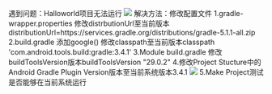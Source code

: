 遇到问题：Halloworld项目无法运行
![](https://i.imgur.com/KG1jsRR.png)
解决方法：修改配置文件
1.gradle-wrapper.properties
修改distrbutionUrl至当前版本distributionUrl=https\://services.gradle.org/distributions/gradle-5.1.1-all.zip
2.build.gradle
添加google()
修改classpath至当前版本classpath 'com.android.tools.build:gradle:3.4.1'
3.Module build.gradle
修改buildToolsVersion版本buildToolsVersion "29.0.2"
4.修改Project Stucture中的Android Gradle Plugin Version版本至当前系统版本3.4.1
![](https://i.imgur.com/JqIWfcL.png)
5.Make Project测试是否能够在当前系统运行